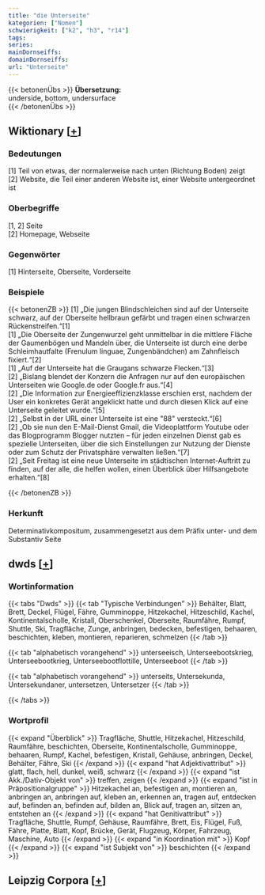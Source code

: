```yaml
---
title: "die Unterseite"
kategorien: ["Nomen"]
schwierigkeit: ["k2", "h3", "r14"]
tags:
series:
mainDornseiffs:
domainDornseiffs:
url: "Unterseite"
---
```


{{< betonenÜbs >}}
**Übersetzung:**  
underside, bottom, undersurface  
{{< /betonenÜbs >}}

## Wiktionary [[+](https://de.wiktionary.org/wiki/Unterseite)]

### Bedeutungen
[1] Teil von etwas, der normalerweise nach unten (Richtung Boden) zeigt  
[2] Website, die Teil einer anderen Website ist, einer Website untergeordnet ist  

### Oberbegriffe
[1, 2] Seite  
[2] Homepage, Webseite  

### Gegenwörter
[1] Hinterseite, Oberseite, Vorderseite  

### Beispiele
{{< betonenZB >}}
[1] „Die jungen Blindschleichen sind auf der Unterseite schwarz, auf der Oberseite hellbraun gefärbt und tragen einen schwarzen Rückenstreifen.“[1]  
[1] „Die Oberseite der Zungenwurzel geht unmittelbar in die mittlere Fläche der Gaumenbögen und Mandeln über, die Unterseite ist durch eine derbe Schleimhautfalte (Frenulum linguae, Zungenbändchen) am Zahnfleisch fixiert.“[2]  
[1] „Auf der Unterseite hat die Graugans schwarze Flecken.“[3]  
[2] „Bislang blendet der Konzern die Anfragen nur auf den europäischen Unterseiten wie Google.de oder Google.fr aus.“[4]  
[2] „Die Information zur Energieeffizienzklasse erschien erst, nachdem der User ein konkretes Gerät angeklickt hatte und durch diesen Klick auf eine Unterseite geleitet wurde.“[5]  
[2] „Selbst in der URL einer Unterseite ist eine "88" versteckt.“[6]  
[2] „Ob sie nun den E-Mail-Dienst Gmail, die Videoplattform Youtube oder das Blogprogramm Blogger nutzten – für jeden einzelnen Dienst gab es spezielle Unterseiten, über die sich Einstellungen zur Nutzung der Dienste oder zum Schutz der Privatsphäre verwalten ließen.“[7]  
[2] „Seit Freitag ist eine neue Unterseite im städtischen Internet-Auftritt zu finden, auf der alle, die helfen wollen, einen Überblick über Hilfsangebote erhalten.“[8]  

{{< /betonenZB >}}
### Herkunft
Determinativkompositum, zusammengesetzt aus dem Präfix unter- und dem Substantiv Seite  



## dwds [[+](https://www.dwds.de/wb/Unterseite)]

### Wortinformation
{{< tabs "Dwds" >}}
{{< tab "Typische Verbindungen" >}}
Behälter, Blatt, Brett, Deckel, Flügel, Fähre, Gumminoppe, Hitzekachel, Hitzeschild, Kachel, Kontinentalscholle, Kristall, Oberschenkel, Oberseite, Raumfähre, Rumpf, Shuttle, Ski, Tragfläche, Zunge, anbringen, bedecken, befestigen, behaaren, beschichten, kleben, montieren, reparieren, schmelzen
{{< /tab >}}

{{< tab "alphabetisch vorangehend" >}}
unterseeisch, Unterseebootskrieg, Unterseebootkrieg, Unterseebootflottille, Unterseeboot
{{< /tab >}}

{{< tab "alphabetisch vorangehend" >}}
unterseits, Untersekunda, Untersekundaner, untersetzen, Untersetzer
{{< /tab >}}

{{< /tabs >}}

### Wortprofil
{{< expand "Überblick" >}} Tragfläche, Shuttle, Hitzekachel, Hitzeschild, Raumfähre, beschichten, Oberseite, Kontinentalscholle, Gumminoppe, behaaren, Rumpf, Kachel, befestigen, Kristall, Gehäuse, anbringen, Deckel, Behälter, Fähre, Ski {{< /expand >}}
{{< expand "hat Adjektivattribut" >}} glatt, flach, hell, dunkel, weiß, schwarz {{< /expand >}}
{{< expand "ist Akk./Dativ-Objekt von" >}} treffen, zeigen {{< /expand >}}
{{< expand "ist in Präpositionalgruppe" >}} Hitzekachel an, befestigen an, montieren an, anbringen an, anbringen auf, kleben an, erkennen an, tragen auf, entdecken auf, befinden an, befinden auf, bilden an, Blick auf, tragen an, sitzen an, entstehen an {{< /expand >}}
{{< expand "hat Genitivattribut" >}} Tragfläche, Shuttle, Rumpf, Gehäuse, Raumfähre, Brett, Eis, Flügel, Fuß, Fähre, Platte, Blatt, Kopf, Brücke, Gerät, Flugzeug, Körper, Fahrzeug, Maschine, Auto {{< /expand >}}
{{< expand "in Koordination mit" >}} Kopf {{< /expand >}}
{{< expand "ist Subjekt von" >}} beschichten {{< /expand >}}

## Leipzig Corpora [[+](https://corpora.uni-leipzig.de/en/res?word=Unterseite&corpusId=deu_newscrawl-public_2018)]

